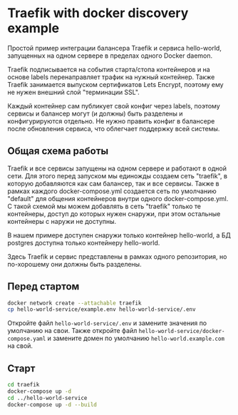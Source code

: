 # Traefik with docker discovery example

Простой пример интеграции балансера Traefik и сервиса hello-world,
запущенных на одном сервере в пределах одного Docker daemon.

Traefik подписывается на события старта/стопа контейнеров и на основе
labels перенаправляет трафик на нужный контейнер. Также Traefik занимается
выпуском сертификатов Lets Encrypt, поэтому ему не нужен внешний слой
"терминации SSL".

Каждый контейнер сам публикует свой конфиг через labels, поэтому сервисы
и балансер могут (и должны) быть разделены и конфигурируются отдельно.
Не нужно править конфиг в балансере после обновления сервиса, что облегчает
поддержку всей системы.

## Общая схема работы

Traefik и все сервисы запущены на одном сервере и работают в одной сети.
Для этого перед запуском мы единожды создаем сеть "traefik", в которую
добавляются как сам балансер, так и все сервисы. Также в рамках каждого
docker-compose.yml создается сеть по умолчанию "default" для общения
контейнеров внутри одного docker-compose.yml. С такой схемой мы можем
добавлять в сеть "traefik" только те контейнеры, доступ до которых
нужен снаружи, при этом остальные контейнеры с наружи не доступны.

В нашем примере доступен снаружи только контейнер hello-world, а БД
postgres доступна только контейнеру hello-world.

Здесь Traefik и сервис представлены в рамках одного репозитория, но
по-хорошему они должны быть разделены. 

## Перед стартом
```bash
docker network create --attachable traefik
cp hello-world-service/example.env hello-world-service/.env
```
Откройте файл `hello-world-service/.env` и замените значения по умолчанию на свои.
Также откройте файл `hello-world-service/docker-compose.yaml` и замените
домен по умолчанию `hello-world.example.com` на свой.

## Старт
```bash
cd traefik
docker-compose up -d
cd ../hello-world-service
docker-compose up -d --build
```
